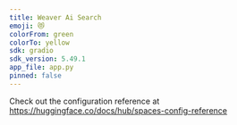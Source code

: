 ```yaml
---
title: Weaver Ai Search
emoji: 😻
colorFrom: green
colorTo: yellow
sdk: gradio
sdk_version: 5.49.1
app_file: app.py
pinned: false
---
```


Check out the configuration reference at https://huggingface.co/docs/hub/spaces-config-reference
